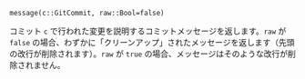 ```
message(c::GitCommit, raw::Bool=false)
```

コミット `c` で行われた変更を説明するコミットメッセージを返します。`raw` が `false` の場合、わずかに「クリーンアップ」されたメッセージを返します（先頭の改行が削除されます）。`raw` が `true` の場合、メッセージはそのような改行が削除されません。
